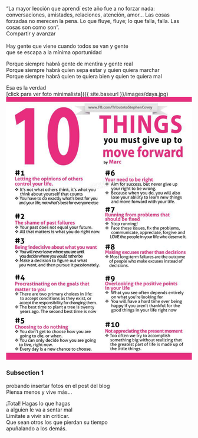 “La mayor lección que aprendí este año fue a no forzar nada: conversaciones, amistades, relaciones, atención, amor… Las cosas forzadas no merecen la pena. Lo que fluye, fluye; lo que falla, falla. Las cosas son como son”.
<br>
Compartir y avanzar<br><br>
Hay gente que viene cuando todos se van y gente<br>
que se escapa a la mínima oportunidad

Porque siempre habrá gente de mentira y gente real<br>
Porque siempre habrá quien sepa estar y quien quiera marchar<br>
Porque siempre habrá quien te quiera bien y quien te quiera mal

Esa es la verdad
<br>
[click para ver foto minimalista]({{ site.baseurl }}/images/daya.jpg)
<br>
![foto tips vida](/images/life.jpg)<br>
### Subsection 1
probando insertar fotos en el post del blog<br>
Piensa menos y vive más...

¡Total! Hagas lo que hagas<br>
a alguien le va a sentar mal<br>
Limítate a vivir sin criticar.<br>
Que sean otros los que pierdan su tiempo<br>
apuñalando a los demás.

